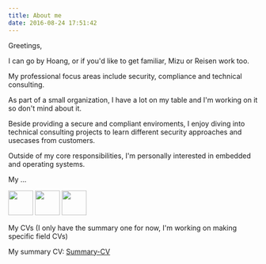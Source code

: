 ```yaml
---
title: About me
date: 2016-08-24 17:51:42
---
```

Greetings,

I can go by Hoang, or if you'd like to get familiar, Mizu or Reisen work too.

My professional focus areas include security, compliance and technical consulting.

As part of a small organization, I have a lot on my table and I'm working on it so don't mind about it.

Beside providing a secure and compliant enviroments, I enjoy diving into technical consulting projects to learn different security approaches and usecases from customers.

Outside of my core responsibilities, I'm personally interested in embedded and operating systems.

My ...

<img src="envelope-solid.svg" width="50" height="50">
<img src="github-brands-solid.svg" width="50" height="50">
<img src="linkedin-brands-solid.svg" width="50" height="50">


My CVs (I only have the summary one for now, I'm working on making specific field CVs)

My summary CV:
[Summary-CV](</attachments/Summary CV - Nov24.pdf>)


